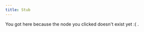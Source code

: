 ```yaml
---
title: Stub
---
```


You got here because the node you clicked doesn't exist yet :( .







[//begin]: # "Autogenerated link references for markdown compatibility"
[reverse-engineering-games]: ./../bubbles/stub "reverse-engineering-games"
[ChainForge]: ./../bubbles/stub "ChainForge"
[phosphenes]: ./../bubbles/stub "phosphenes"
[author-Grace-Lindsay]: ./../bubbles/stub "author-Grace-Lindsay"
[connectome]: ./../bubbles/stub "connectome"
[imagine-24-balls]: ./../bubbles/stub "imagine-24-balls"
[text-i-have-no-mouth-and-i-must-scream]: ./../bubbles/stub "text-i-have-no-mouth-and-i-must-scream"
[primary-visual-cortex]: ./../bubbles/stub "primary-visual-cortex"
[you-research-what-strikes-you-deeply]: ./../bubbles/stub "you-research-what-strikes-you-deeply"
[cognition-and-myths]: ./../bubbles/stub "cognition-and-myths"
[author-Anna-Ivanova]: ./../bubbles/stub "author-Anna-Ivanova"
[inferotemporal-cortex]: ./../bubbles/stub "inferotemporal-cortex"
[semantics]: ./../bubbles/stub "semantics"
[psychedelics-and-criticality]: ./../bubbles/stub "psychedelics-and-criticality"
[computation]: ./../bubbles/stub "computation"
[video-the-paradox-of-rules-in-games-and-life]: ./../bubbles/stub "video-the-paradox-of-rules-in-games-and-life"
[ai-and-myths]: ./../bubbles/stub "ai-and-myths"
[building-before-knowing]: ./../bubbles/stub "building-before-knowing"
[psychedelic-cryptography]: ./../bubbles/stub "psychedelic-cryptography"
[thinking-fast-and-slow of Kahneman]: ./../bubbles/stub "thinking-fast-and-slow of Kahneman"
[recognition-vs-recall thing]: ./../bubbles/stub "recognition-vs-recall thing"
[intuitive-physics]: ./../bubbles/stub "intuitive-physics"
[text-horizonte-de-sucesos]: ./../bubbles/stub "text-horizonte-de-sucesos"
[//end]: # "Autogenerated link references"